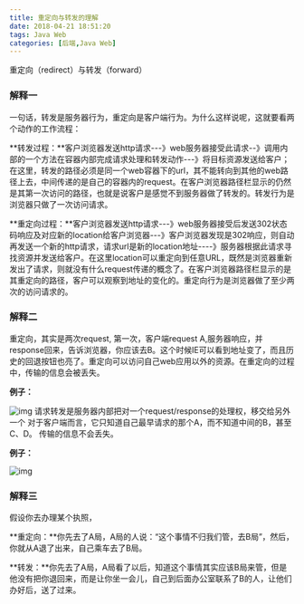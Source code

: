 ```yaml
---
title: 重定向与转发的理解
date: 2018-04-21 18:51:20
tags: Java Web
categories: [后端,Java Web]
---
```


重定向（redirect）与转发（forward）

<!--more-->

### 解释一　　

一句话，转发是服务器行为，重定向是客户端行为。为什么这样说呢，这就要看两个动作的工作流程：

**转发过程：**客户浏览器发送http请求---》web服务器接受此请求--》调用内部的一个方法在容器内部完成请求处理和转发动作---》将目标资源发送给客户；在这里，转发的路径必须是同一个web容器下的url，其不能转向到其他的web路径上去，中间传递的是自己的容器内的request。在客户浏览器路径栏显示的仍然是其第一次访问的路径，也就是说客户是感觉不到服务器做了转发的。转发行为是浏览器只做了一次访问请求。

**重定向过程：**客户浏览器发送http请求---》web服务器接受后发送302状态码响应及对应新的location给客户浏览器---》客户浏览器发现是302响应，则自动再发送一个新的http请求，请求url是新的location地址----》服务器根据此请求寻找资源并发送给客户。在这里location可以重定向到任意URL，既然是浏览器重新发出了请求，则就没有什么request传递的概念了。在客户浏览器路径栏显示的是其重定向的路径，客户可以观察到地址的变化的。重定向行为是浏览器做了至少两次的访问请求的。

### 解释二

重定向，其实是两次request, 
第一次，客户端request  A,服务器响应，并response回来，告诉浏览器，你应该去B。这个时候IE可以看到地址变了，而且历史的回退按钮也亮了。重定向可以访问自己web应用以外的资源。在重定向的过程中，传输的信息会被丢失。

**例子：**

![img](/images/2020102301.png)
请求转发是服务器内部把对一个request/response的处理权，移交给另外一个 
对于客户端而言，它只知道自己最早请求的那个A，而不知道中间的B，甚至C、D。 传输的信息不会丢失。

 **例子：**

![img](/images/2020102302.png)



### 解释三

假设你去办理某个执照， 

**重定向：**你先去了A局，A局的人说：“这个事情不归我们管，去B局”，然后，你就从A退了出来，自己乘车去了B局。 

**转发：**你先去了A局，A局看了以后，知道这个事情其实应该B局来管，但是他没有把你退回来，而是让你坐一会儿，自己到后面办公室联系了B的人，让他们办好后，送了过来。